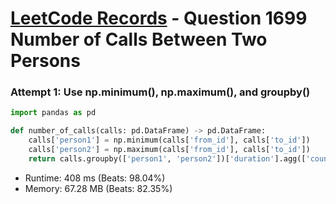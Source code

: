 # [LeetCode Records](../../README.md) - Question 1699 Number of Calls Between Two Persons

### Attempt 1: Use np.minimum(), np.maximum(), and groupby()
```py
import pandas as pd

def number_of_calls(calls: pd.DataFrame) -> pd.DataFrame:
    calls['person1'] = np.minimum(calls['from_id'], calls['to_id'])
    calls['person2'] = np.maximum(calls['from_id'], calls['to_id'])
    return calls.groupby(['person1', 'person2'])['duration'].agg(['count', 'sum']).rename(columns={'count': 'call_count', 'sum': 'total_duration'}).reset_index()
```
- Runtime: 408 ms (Beats: 98.04%)
- Memory: 67.28 MB (Beats: 82.35%)

<br>
